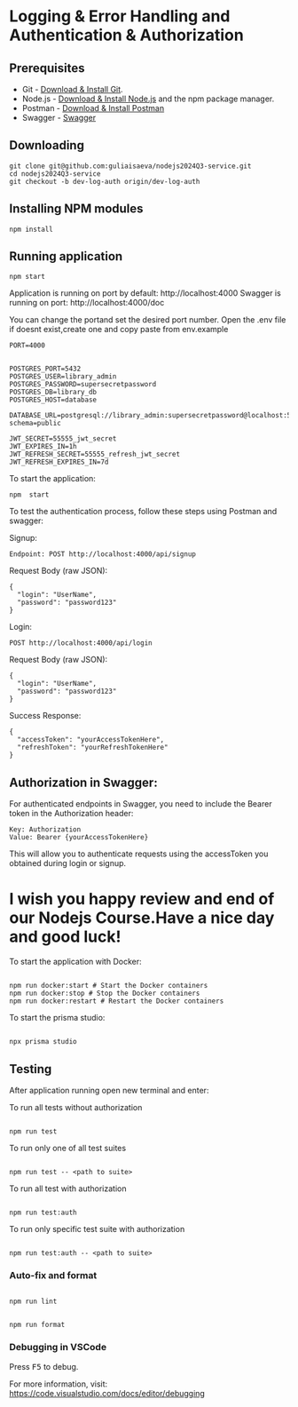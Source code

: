 # Logging & Error Handling and Authentication & Authorization

## Prerequisites

- Git - [Download & Install Git](https://git-scm.com/downloads).
- Node.js - [Download & Install Node.js](https://nodejs.org/en/download/) and the npm package manager.
- Postman - [Download & Install Postman](https://www.postman.com/downloads/)
- Swagger - [Swagger](http://localhost:4000/doc)

## Downloading

```
git clone git@github.com:guliaisaeva/nodejs2024Q3-service.git
cd nodejs2024Q3-service
git checkout -b dev-log-auth origin/dev-log-auth
```

## Installing NPM modules

```
npm install
```

## Running application

```
npm start
```

Application is running on port by default: http://localhost:4000
Swagger is running on port: http://localhost:4000/doc

You can change the portand set the desired port number. Open the .env file if doesnt exist,create one and copy paste from env.example

```
PORT=4000


POSTGRES_PORT=5432
POSTGRES_USER=library_admin
POSTGRES_PASSWORD=supersecretpassword
POSTGRES_DB=library_db
POSTGRES_HOST=database

DATABASE_URL=postgresql://library_admin:supersecretpassword@localhost:5432/library_db?schema=public

JWT_SECRET=55555_jwt_secret
JWT_EXPIRES_IN=1h
JWT_REFRESH_SECRET=55555_refresh_jwt_secret
JWT_REFRESH_EXPIRES_IN=7d

```

To start the application:

```
npm  start
```

To test the authentication process, follow these steps using Postman and swagger:

Signup:

```
Endpoint: POST http://localhost:4000/api/signup
```

Request Body (raw JSON):

```
{
  "login": "UserName",
  "password": "password123"
}
```

Login:

```
POST http://localhost:4000/api/login
```

Request Body (raw JSON):

```
{
  "login": "UserName",
  "password": "password123"
}
```

Success Response:

```
{
  "accessToken": "yourAccessTokenHere",
  "refreshToken": "yourRefreshTokenHere"
}
```

## Authorization in Swagger:

For authenticated endpoints in Swagger, you need to include the Bearer token in the Authorization header:

```
Key: Authorization
Value: Bearer {yourAccessTokenHere}
```

This will allow you to authenticate requests using the accessToken you obtained during login or signup.

# I wish you happy review and end of our Nodejs Course.Have a nice day and good luck!

To start the application with Docker:

```

npm run docker:start # Start the Docker containers
npm run docker:stop # Stop the Docker containers
npm run docker:restart # Restart the Docker containers

```

To start the prisma studio:

```

npx prisma studio

```

## Testing

After application running open new terminal and enter:

To run all tests without authorization

```

npm run test

```

To run only one of all test suites

```

npm run test -- <path to suite>

```

To run all test with authorization

```

npm run test:auth

```

To run only specific test suite with authorization

```

npm run test:auth -- <path to suite>

```

### Auto-fix and format

```

npm run lint

```

```

npm run format

```

### Debugging in VSCode

Press <kbd>F5</kbd> to debug.

For more information, visit: https://code.visualstudio.com/docs/editor/debugging

```

```

```

```
